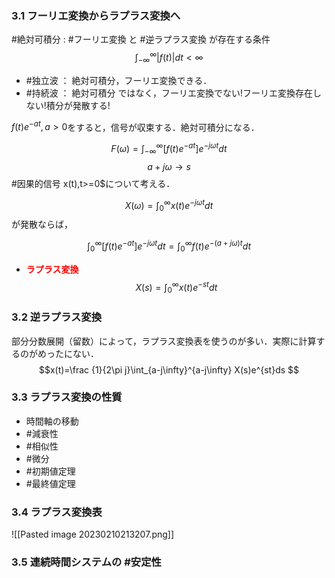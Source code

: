 ### 3.1 フーリエ変換からラプラス変換へ
#絶対可積分 : #フーリエ変換 と #逆ラプラス変換 が存在する条件
$$\int_{-\infty}^{\infty} |f(t)|dt < \infty$$
  - #独立波 ： 絶対可積分，フーリエ変換できる．
  - #持続波 ： 絶対可積分 ではなく，フーリエ変換でない!フーリエ変換存在しない!積分が発散する!

$f(t)e^{-at},a>0$をすると，信号が収束する．絶対可積分になる．
  
$$F(\omega)=\int_{-\infty}^{\infty} [f(t)e^{-at}]e^{-j\omega t}dt$$
$$a+j\omega → s$$ 
#因果的信号 x(t),t>=0$について考える．

$$X(\omega)=\int_{0}^{\infty} x(t)e^{-j\omega t}dt $$ が発散ならば，

$$ \int_{0}^{\infty} [f(t)e^{-at}] e^{-j\omega t}dt = \int_{0}^{\infty} f(t)e^{-(a+j\omega) t}dt $$

- **<span style="color: red; "> ラプラス変換 </span>**
 $$X(s)=\int_{0}^{\infty} x(t)e^{-st}dt $$

### 3.2 逆ラプラス変換
部分分数展開（留数）によって，ラプラス変換表を使うのが多い．実際に計算するのがめったにない．
$$x(t)=\frac {1}{2\pi j}\int_{a-j\infty}^{a-j\infty} X(s)e^{st}ds
$$
### 3.3 ラプラス変換の性質
- 時間軸の移動
- #減衰性
- #相似性
- #微分
- #初期値定理
- #最終値定理

### 3.4 ラプラス変換表
![[Pasted image 20230210213207.png]]

### 3.5 連続時間システムの #安定性